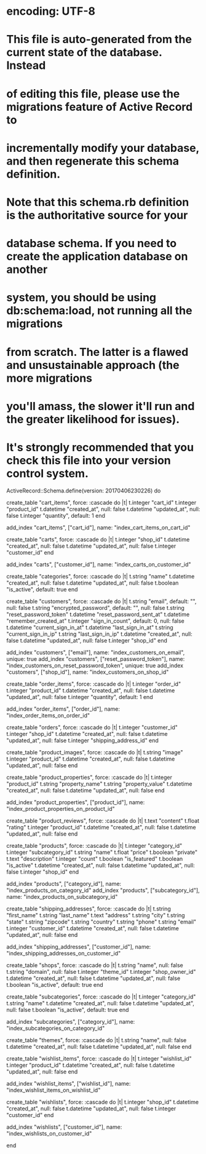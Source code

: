# encoding: UTF-8
# This file is auto-generated from the current state of the database. Instead
# of editing this file, please use the migrations feature of Active Record to
# incrementally modify your database, and then regenerate this schema definition.
#
# Note that this schema.rb definition is the authoritative source for your
# database schema. If you need to create the application database on another
# system, you should be using db:schema:load, not running all the migrations
# from scratch. The latter is a flawed and unsustainable approach (the more migrations
# you'll amass, the slower it'll run and the greater likelihood for issues).
#
# It's strongly recommended that you check this file into your version control system.

ActiveRecord::Schema.define(version: 20170406230226) do

  create_table "cart_items", force: :cascade do |t|
    t.integer  "cart_id"
    t.integer  "product_id"
    t.datetime "created_at",             null: false
    t.datetime "updated_at",             null: false
    t.integer  "quantity",   default: 1
  end

  add_index "cart_items", ["cart_id"], name: "index_cart_items_on_cart_id"

  create_table "carts", force: :cascade do |t|
    t.integer  "shop_id"
    t.datetime "created_at",  null: false
    t.datetime "updated_at",  null: false
    t.integer  "customer_id"
  end

  add_index "carts", ["customer_id"], name: "index_carts_on_customer_id"

  create_table "categories", force: :cascade do |t|
    t.string   "name"
    t.datetime "created_at",                null: false
    t.datetime "updated_at",                null: false
    t.boolean  "is_active",  default: true
  end

  create_table "customers", force: :cascade do |t|
    t.string   "email",                  default: "", null: false
    t.string   "encrypted_password",     default: "", null: false
    t.string   "reset_password_token"
    t.datetime "reset_password_sent_at"
    t.datetime "remember_created_at"
    t.integer  "sign_in_count",          default: 0,  null: false
    t.datetime "current_sign_in_at"
    t.datetime "last_sign_in_at"
    t.string   "current_sign_in_ip"
    t.string   "last_sign_in_ip"
    t.datetime "created_at",                          null: false
    t.datetime "updated_at",                          null: false
    t.integer  "shop_id"
  end

  add_index "customers", ["email"], name: "index_customers_on_email", unique: true
  add_index "customers", ["reset_password_token"], name: "index_customers_on_reset_password_token", unique: true
  add_index "customers", ["shop_id"], name: "index_customers_on_shop_id"

  create_table "order_items", force: :cascade do |t|
    t.integer  "order_id"
    t.integer  "product_id"
    t.datetime "created_at",             null: false
    t.datetime "updated_at",             null: false
    t.integer  "quantity",   default: 1
  end

  add_index "order_items", ["order_id"], name: "index_order_items_on_order_id"

  create_table "orders", force: :cascade do |t|
    t.integer  "customer_id"
    t.integer  "shop_id"
    t.datetime "created_at",          null: false
    t.datetime "updated_at",          null: false
    t.integer  "shipping_address_id"
  end

  create_table "product_images", force: :cascade do |t|
    t.string   "image"
    t.integer  "product_id"
    t.datetime "created_at", null: false
    t.datetime "updated_at", null: false
  end

  create_table "product_properties", force: :cascade do |t|
    t.integer  "product_id"
    t.string   "property_name"
    t.string   "property_value"
    t.datetime "created_at",     null: false
    t.datetime "updated_at",     null: false
  end

  add_index "product_properties", ["product_id"], name: "index_product_properties_on_product_id"

  create_table "product_reviews", force: :cascade do |t|
    t.text     "content"
    t.float    "rating"
    t.integer  "product_id"
    t.datetime "created_at", null: false
    t.datetime "updated_at", null: false
  end

  create_table "products", force: :cascade do |t|
    t.integer  "category_id"
    t.integer  "subcategory_id"
    t.string   "name"
    t.float    "price"
    t.boolean  "private"
    t.text     "description"
    t.integer  "count"
    t.boolean  "is_featured"
    t.boolean  "is_active"
    t.datetime "created_at",     null: false
    t.datetime "updated_at",     null: false
    t.integer  "shop_id"
  end

  add_index "products", ["category_id"], name: "index_products_on_category_id"
  add_index "products", ["subcategory_id"], name: "index_products_on_subcategory_id"

  create_table "shipping_addresses", force: :cascade do |t|
    t.string   "first_name"
    t.string   "last_name"
    t.text     "address"
    t.string   "city"
    t.string   "state"
    t.string   "zipcode"
    t.string   "country"
    t.string   "phone"
    t.string   "email"
    t.integer  "customer_id"
    t.datetime "created_at",  null: false
    t.datetime "updated_at",  null: false
  end

  add_index "shipping_addresses", ["customer_id"], name: "index_shipping_addresses_on_customer_id"

  create_table "shops", force: :cascade do |t|
    t.string   "name",                         null: false
    t.string   "domain",                       null: false
    t.integer  "theme_id"
    t.integer  "shop_owner_id"
    t.datetime "created_at",                   null: false
    t.datetime "updated_at",                   null: false
    t.boolean  "is_active",     default: true
  end

  create_table "subcategories", force: :cascade do |t|
    t.integer  "category_id"
    t.string   "name"
    t.datetime "created_at",                 null: false
    t.datetime "updated_at",                 null: false
    t.boolean  "is_active",   default: true
  end

  add_index "subcategories", ["category_id"], name: "index_subcategories_on_category_id"

  create_table "themes", force: :cascade do |t|
    t.string   "name",       null: false
    t.datetime "created_at", null: false
    t.datetime "updated_at", null: false
  end

  create_table "wishlist_items", force: :cascade do |t|
    t.integer  "wishlist_id"
    t.integer  "product_id"
    t.datetime "created_at",  null: false
    t.datetime "updated_at",  null: false
  end

  add_index "wishlist_items", ["wishlist_id"], name: "index_wishlist_items_on_wishlist_id"

  create_table "wishlists", force: :cascade do |t|
    t.integer  "shop_id"
    t.datetime "created_at",  null: false
    t.datetime "updated_at",  null: false
    t.integer  "customer_id"
  end

  add_index "wishlists", ["customer_id"], name: "index_wishlists_on_customer_id"

end
